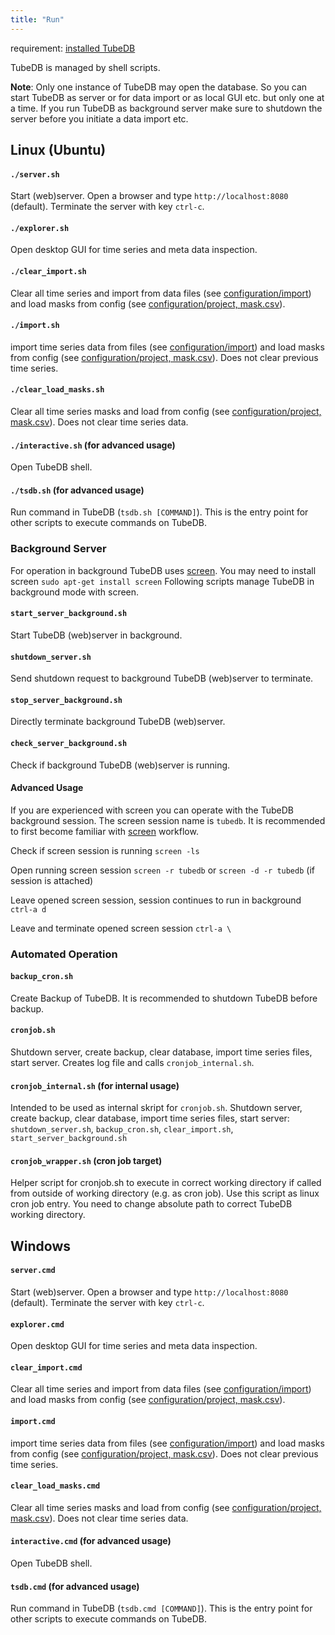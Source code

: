 ```yaml
---
title: "Run"
---
```


requirement: [installed TubeDB](../install)

TubeDB is managed by shell scripts.

**Note**: Only one instance of TubeDB may open the database. So you can start TubeDB as server or for data import or as local GUI etc. but only one at a time. If you run TubeDB as background server make sure to shutdown the server before you initiate a data import etc.

Linux (Ubuntu)
---

#### `./server.sh`
Start (web)server. Open a browser and type `http://localhost:8080` (default). Terminate the server with key `ctrl-c`. 

#### `./explorer.sh`
Open desktop GUI for time series and meta data inspection.

#### `./clear_import.sh`
Clear all time series and import from data files (see [configuration/import](../../configuration/import)) and load masks from config (see [configuration/project, mask.csv](../../configuration/project)). 

#### `./import.sh`
import time series data from files (see [configuration/import](../../configuration/import)) and load masks from config (see [configuration/project, mask.csv](../../configuration/project)). Does not clear previous time series.

#### `./clear_load_masks.sh`
Clear all time series masks and load from config (see [configuration/project, mask.csv](../../configuration/project)). Does not clear time series data.

#### `./interactive.sh` (for advanced usage)
Open TubeDB shell.

#### `./tsdb.sh` (for advanced usage)
Run command in TubeDB (`tsdb.sh [COMMAND]`). This is the entry point for other scripts to execute commands on TubeDB.

### Background Server

For operation in background TubeDB uses [screen](https://wiki.ubuntuusers.de/Screen/). You may need to install screen `sudo apt-get install screen`
Following scripts manage TubeDB in background mode with screen.

#### `start_server_background.sh`
Start TubeDB (web)server in background.

#### `shutdown_server.sh`
Send shutdown request to background TubeDB (web)server to terminate.

#### `stop_server_background.sh`
Directly terminate background TubeDB (web)server.

#### `check_server_background.sh`
Check if background TubeDB (web)server is running.

#### Advanced Usage

If you are experienced with screen you can operate with the TubeDB background session. The screen session name is `tubedb`. It is recommended to first become familiar with [screen](https://wiki.ubuntuusers.de/Screen/) workflow.

Check if screen session is running `screen -ls`

Open running screen session `screen -r tubedb` or `screen -d -r tubedb` (if session is attached)

Leave opened screen session, session continues to run in background `ctrl-a d`

Leave and terminate opened screen session `ctrl-a \`

### Automated Operation

#### `backup_cron.sh`
Create Backup of TubeDB. It is recommended to shutdown TubeDB before backup.

#### `cronjob.sh`
Shutdown server, create backup, clear database, import time series files, start server. Creates log file and calls `cronjob_internal.sh`.

#### `cronjob_internal.sh` (for internal usage)
Intended to be used as internal skript for `cronjob.sh`. Shutdown server, create backup, clear database, import time series files, start server: `shutdown_server.sh`, `backup_cron.sh`, `clear_import.sh`, `start_server_background.sh`

#### `cronjob_wrapper.sh` (cron job target)
Helper script for cronjob.sh to execute in correct working directory if called from outside of working directory (e.g. as cron job). Use this script as linux cron job entry. You need to change absolute path to correct TubeDB working directory.


Windows
---

#### `server.cmd`
Start (web)server. Open a browser and type `http://localhost:8080` (default). Terminate the server with key `ctrl-c`. 

#### `explorer.cmd`
Open desktop GUI for time series and meta data inspection.

#### `clear_import.cmd`
Clear all time series and import from data files (see [configuration/import](../../configuration/import)) and load masks from config (see [configuration/project, mask.csv](../../configuration/project)).

#### `import.cmd`
import time series data from files (see [configuration/import](../../configuration/import)) and load masks from config (see [configuration/project, mask.csv](../../configuration/project)). Does not clear previous time series. 

#### `clear_load_masks.cmd`
Clear all time series masks and load from config (see [configuration/project, mask.csv](../../configuration/project)). Does not clear time series data.

#### `interactive.cmd` (for advanced usage)
Open TubeDB shell.

#### `tsdb.cmd` (for advanced usage)
Run command in TubeDB (`tsdb.cmd [COMMAND]`). This is the entry point for other scripts to execute commands on TubeDB.
